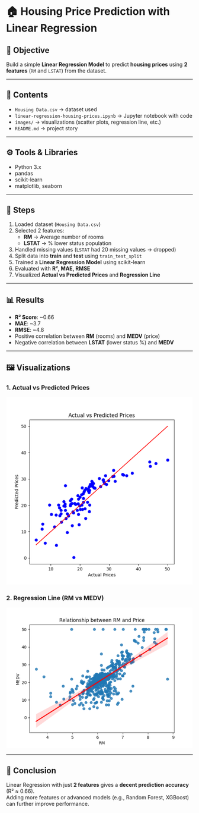 # 🏠 Housing Price Prediction with Linear Regression  

## 📌 Objective  
Build a simple **Linear Regression Model** to predict **housing prices** using **2 features** (`RM` and `LSTAT`) from the dataset.  

---

## 📂 Contents  
- `Housing Data.csv` → dataset used  
- `linear-regression-housing-prices.ipynb` → Jupyter notebook with code  
- `images/` → visualizations (scatter plots, regression line, etc.)  
- `README.md` → project story  

---

## ⚙️ Tools & Libraries  
- Python 3.x  
- pandas  
- scikit-learn  
- matplotlib, seaborn  

---

## 🚀 Steps  
1. Loaded dataset (`Housing Data.csv`)  
2. Selected 2 features:  
   - **RM** → Average number of rooms  
   - **LSTAT** → % lower status population  
3. Handled missing values (`LSTAT` had 20 missing values → dropped)  
4. Split data into **train** and **test** using `train_test_split`  
5. Trained a **Linear Regression Model** using scikit-learn  
6. Evaluated with **R², MAE, RMSE**  
7. Visualized **Actual vs Predicted Prices** and **Regression Line**  

---

## 📊 Results  
- **R² Score**: ~0.66  
- **MAE**: ~3.7  
- **RMSE**: ~4.8  
- Positive correlation between **RM** (rooms) and **MEDV** (price)  
- Negative correlation between **LSTAT** (lower status %) and **MEDV**  

---

## 🖼 Visualizations  
### 1. Actual vs Predicted Prices  
![Actual vs Predicted](actual_vs_predicted.png)  

### 2. Regression Line (RM vs MEDV)  
![Regression Line](regression_line.png)  

---

## 📝 Conclusion  
Linear Regression with just **2 features** gives a **decent prediction accuracy** (R² ≈ 0.66).  
Adding more features or advanced models (e.g., Random Forest, XGBoost) can further improve performance.  
